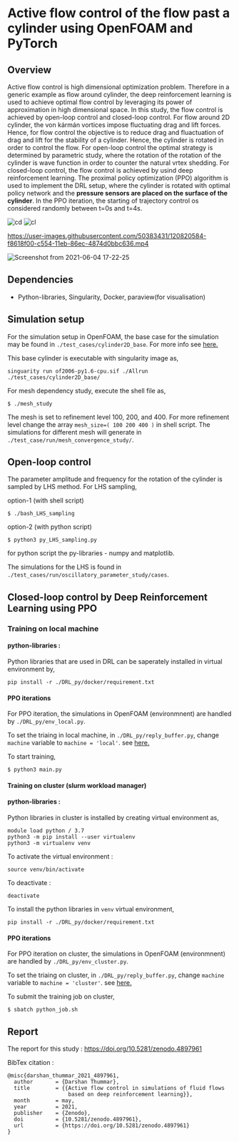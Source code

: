 # Active flow control of the flow past a cylinder using OpenFOAM and PyTorch

## Overview
Active flow control is high dimensional optimization problem. Therefore in a generic example as flow around cylinder, the deep reinforcement learning is used to achieve optimal flow control by leveraging its power of approximation in high dimensional space. In this study, the flow control is achieved by open-loop control and closed-loop control. For flow around 2D cylinder, the von kármán vortices impose fluctuating drag and lift forces. Hence, for flow control the objective is to reduce drag and fluactuation of drag and lift for the stability of a cylinder. Hence, the cylinder is rotated in order to control the flow. For open-loop control the optimal strategy is determined by parametric study, where the rotation of the rotation of the cylinder is wave function in order to counter the natural vrtex shedding. For closed-loop control, the flow control is achieved by usind deep reinforcement learning. The proximal policy optimization (PPO) algorithm is used to implement the DRL setup, where the cylinder is rotated with optimal policy network and the **pressure sensors are placed on the surface of the cylinder**. In the PPO iteration, the starting of trajectory control os considered randomly between t=0s and t=4s.

![cd](https://user-images.githubusercontent.com/50383431/120820544-f0a1ea80-c554-11eb-8976-09f36396aef6.png)
![cl](https://user-images.githubusercontent.com/50383431/120820560-f3044480-c554-11eb-8ef6-1a7758e3c9f9.png)

https://user-images.githubusercontent.com/50383431/120820584-f8618f00-c554-11eb-86ec-4874d0bbc636.mp4

![Screenshot from 2021-06-04 17-22-25](https://user-images.githubusercontent.com/50383431/120825424-aa9b5580-c559-11eb-8e0c-9b9baddc7462.png)


## Dependencies
- Python-libraries, Singularity, Docker, paraview(for visualisation)

## Simulation setup

For the simulation setup in OpenFOAM, the base case for the simulation may be found in `./test_cases/cylinder2D_base`. For more info see [here.](https://ml-cfd.com/2020/12/29/running-pytorch-models-in-openfoam-basic-setup-and-examples/)

This base cylinder is executable with singularity image as,

``` singuarity run of2006-py1.6-cpu.sif ./Allrun ./test_cases/cylinder2D_base/ ```

For mesh dependency study, execute the shell file as,

``` $ ./mesh_study ```

The mesh is set to refinement level 100, 200, and 400. For more refinement level change the array `mesh_size=( 100 200 400 )` in shell script. The simulations for different mesh will generate in `./test_case/run/mesh_convergence_study/`.

## Open-loop control
The parameter amplitude and frequency for the rotation of the cylinder is sampled by LHS method. For LHS sampling,

option-1 (with shell script)

``` $ ./bash_LHS_sampling ```

option-2 (with python script)

``` $ python3 py_LHS_sampling.py ```

for python script the py-libraries - numpy and matplotlib.

The simulations for the LHS is found in `./test_cases/run/oscillatory_parameter_study/cases`.

## Closed-loop control by Deep Reinforcement Learning using PPO

### Training on local machine

#### python-libraries :

Python libraries that are used in DRL can be saperately installed in virtual environment by,

``` pip install -r ./DRL_py/docker/requirement.txt ```

#### PPO iterations

For PPO iteration, the simulations in OpenFOAM (environmnent) are handled by `./DRL_py/env_local.py`. 

To set the triaing in local machine, in `./DRL_py/reply_buffer.py`, change `machine` variable to `machine = 'local'`. see [here.](https://github.com/darshan315/flow_past_cylinder_by_DRL/blob/0ece783bc40f56bd9eaae628471d96c3856221a4/DRL_py/reply_buffer.py#L14)

To start training,

`$ python3 main.py`

#### Training on cluster (slurm workload manager)

#### python-libraries :

Python libraries in cluster is installed by creating virtual environment as,

```
module load python / 3.7 
python3 -m pip install --user virtualenv 
python3 -m virtualenv venv
```
To activate the virtual environment :
```
source venv/bin/activate
```
To deactivate :
```
deactivate
```
To install the python libraries in `venv` virtual environment,

``` pip install -r ./DRL_py/docker/requirement.txt ```

#### PPO iterations

For PPO iteration on cluster, the simulations in OpenFOAM (environmnent) are handled by `./DRL_py/env_cluster.py`. 

To set the triaing on cluster, in `./DRL_py/reply_buffer.py`, change `machine` variable to `machine = 'cluster'`. see [here.](https://github.com/darshan315/flow_past_cylinder_by_DRL/blob/0ece783bc40f56bd9eaae628471d96c3856221a4/DRL_py/reply_buffer.py#L14)

To submit the training job on cluster,

`$ sbatch python_job.sh`

## Report
The report for this study : https://doi.org/10.5281/zenodo.4897961

BibTex citation :
```
@misc{darshan_thummar_2021_4897961,
  author       = {Darshan Thummar},
  title        = {{Active flow control in simulations of fluid flows 
                   based on deep reinforcement learning}},
  month        = may,
  year         = 2021,
  publisher    = {Zenodo},
  doi          = {10.5281/zenodo.4897961},
  url          = {https://doi.org/10.5281/zenodo.4897961}
}
```
